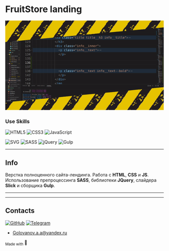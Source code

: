 # FruitStore landing

![underconstract](readme/underconstruction.gif)

### Use Skills

![HTML5](https://img.shields.io/badge/html5-%23E34F26.svg?style=for-the-badge&logo=html5&logoColor=white)
![CSS3](https://img.shields.io/badge/css3-%231572B6.svg?style=for-the-badge&logo=css3&logoColor=white)
![JavaScript](https://img.shields.io/badge/javascript-%23323330.svg?style=for-the-badge&logo=javascript&logoColor=%23F7DF1E)

![SVG](https://img.shields.io/badge/SVG-%23ED760E.svg?style=for-the-badge&logo=SVG&logoColor=white)
![SASS](https://img.shields.io/badge/SASS-hotpink.svg?style=for-the-badge&logo=SASS&logoColor=white)
![jQuery](https://img.shields.io/badge/jquery-%230769AD.svg?style=for-the-badge&logo=jquery&logoColor=white)
![Gulp](https://img.shields.io/badge/GULP-%23CF4647.svg?style=for-the-badge&logo=gulp&logoColor=white)

---

## Info

<!--
![Gifweb](readme/gifweb.webp) -->

<!-- Создано на основе ролика с YouTube канала [От 0 до 1](https://www.youtube.com/c/%D0%9E%D1%820%D0%B4%D0%BE1) -->

Верстка полноценного сайта-лендинга. Работа с **HTML**, **CSS** и **JS**.  
Использование препроцессинга **SASS**, библиотеки **JQuery**, слайдера **Slick** и сборщика **Gulp**.

<!-- Пройдена валидация HTML и CSS, а так же производительность с помощью **PageSpeed Insights**. -->

---

<!--
Респонсивный дизайн адаптирует сайт под любой экран устройства.

![GifMobile](readme/gifmobile.webp) &nbsp;&nbsp;&nbsp;&nbsp;&nbsp;&nbsp;&nbsp;![GifMobile](readme/giftab.webp) -->

---

## Contacts

[![GitHub](https://img.shields.io/badge/github-%23121011.svg?style=for-the-badge&logo=github&logoColor=white)](https://github.com/GolovanovAlex)
[![Telegram](https://img.shields.io/badge/Telegram-2CA5E0?style=for-the-badge&logo=telegram&logoColor=white)](https://t.me/GolovanovAlex)

- <a href="mailto:golovanov.a.a@yandex.ru" >Golovanov.a.a@yandex.ru</a>

<sub> Made with </sub>💙
